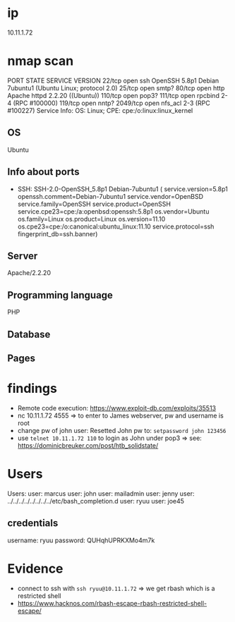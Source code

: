# ip
10.11.1.72

# nmap scan
PORT     STATE SERVICE VERSION
22/tcp   open  ssh     OpenSSH 5.8p1 Debian 7ubuntu1 (Ubuntu Linux; protocol 2.0)
25/tcp   open  smtp?
80/tcp   open  http    Apache httpd 2.2.20 ((Ubuntu))
110/tcp  open  pop3?
111/tcp  open  rpcbind 2-4 (RPC #100000)
119/tcp  open  nntp?
2049/tcp open  nfs_acl 2-3 (RPC #100227)
Service Info: OS: Linux; CPE: cpe:/o:linux:linux_kernel

## OS 
Ubuntu

## Info about ports
* SSH:  SSH-2.0-OpenSSH_5.8p1 Debian-7ubuntu1 ( service.version=5.8p1 openssh.comment=Debian-7ubuntu1 service.vendor=OpenBSD service.family=OpenSSH service.product=OpenSSH service.cpe23=cpe:/a:openbsd:openssh:5.8p1 os.vendor=Ubuntu os.family=Linux os.product=Linux os.version=11.10 os.cpe23=cpe:/o:canonical:ubuntu_linux:11.10 service.protocol=ssh fingerprint_db=ssh.banner)



## Server
Apache/2.2.20

## Programming language
PHP 

## Database 


## Pages
    

# findings                                                                                                              

* Remote code execution: https://www.exploit-db.com/exploits/35513
* nc 10.11.1.72 4555 => to enter to James webserver, pw and username is root
* change pw of john user: Resetted John pw to: `setpassword john 123456`
* use `telnet 10.11.1.72 110` to login as John under pop3 => see: https://dominicbreuker.com/post/htb_solidstate/

# Users
Users: 
user: marcus
user: john
user: mailadmin
user: jenny
user: ../../../../../../../../etc/bash_completion.d
user: ryuu
user: joe45

## credentials
username: ryuu
password: QUHqhUPRKXMo4m7k


# Evidence
* connect to ssh with `ssh ryuu@10.11.1.72` => we get rbash which is a restricted shell
* https://www.hacknos.com/rbash-escape-rbash-restricted-shell-escape/

